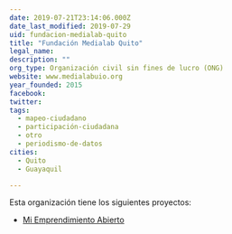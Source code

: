 ```yaml
---
date: 2019-07-21T23:14:06.000Z
date_last_modified: 2019-07-29
uid: fundacion-medialab-quito
title: "Fundación Medialab Quito"
legal_name: 
description: ""
org_type: Organización civil sin fines de lucro (ONG)
website: www.medialabuio.org
year_founded: 2015
facebook: 
twitter: 
tags:
  - mapeo-ciudadano
  - participación-ciudadana
  - otro
  - periodismo-de-datos
cities: 
  - Quito
  - Guayaquil

---
```


Esta organización tiene los siguientes proyectos:

- [Mi Emprendimiento Abierto](/proyectos/mi-emprendimiento-abierto)
